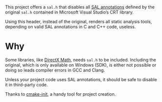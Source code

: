 This project offers a `sal.h` that disables all [SAL annotations][SAL] defined
by the original `sal.h` contained in Microsoft Visual Studio’s CRT library.

Using this header, instead of the original, renders all static analysis tools,
depending on valid SAL annotations in C and C++ code, useless.

# Why

Some libraries, like [DirectX Math][DXM], needs `sal.h` to be included.
Including the original, which is only available on Windows (SDK), is either not
possible or doing so leads compiler errors in GCC and Clang.

Unless your project code uses SAL annotations, it should be safe to disable it
in third-party code.

Thanks to [cmake-init][], a handy tool for project creation.


[SAL]: https://docs.microsoft.com/en-us/cpp/c-runtime-library/sal-annotations
[DXM]: https://github.com/Microsoft/DirectXMath
[cmake-init]: https://github.com/friendlyanon/cmake-init
